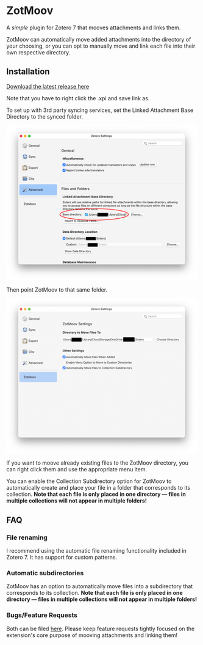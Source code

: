 # ZotMoov
A *simple* plugin for Zotero 7 that mooves attachments and links them.

ZotMoov can automatically move added attachments into the directory of your choosing, or you can opt to manually move and link each file into their own respective directory.

## Installation

[Download the latest release here](https://github.com/wileyyugioh/zotmoov/releases)

Note that you have to right click the .xpi and save link as.

To set up with 3rd party syncing services, set the Linked Attachment Base Directory to the synced folder.

<img src="res/Image1.png" width="500"/>

Then point ZotMoov to that same folder.

<img src="res/Image2.png" width="500"/>

If you want to moove already existing files to the ZotMoov directory, you can right click them and use the appropriate menu item.

You can enable the Collection Subdirectory option for ZotMoov to automatically create and place your file in a folder that corresponds to its collection. **Note that each file is only placed in one directory — files in multiple collections will not appear in multiple folders!**

## FAQ

### File renaming

I recommend using the automatic file renaming functionality included in Zotero 7. It has support for custom patterns.

### Automatic subdirectories

ZotMoov has an option to automatically move files into a subdirectory that corresponds to its collection. **Note that each file is only placed in one directory — files in multiple collections will not appear in multiple folders!**

### Bugs/Feature Requests

Both can be filed [here](https://github.com/wileyyugioh/zotmoov/issues). Please keep feature requests tightly focused on the extension's core purpose of mooving attachments and linking them!